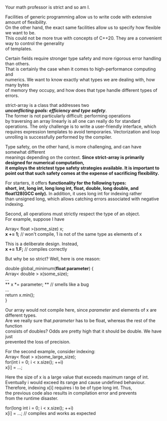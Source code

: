 Your math professor is strict and so am I.    
    
Facilities of generic programming allow us to write code with extensive amount of flexibility.    
On the other hand, the exact same facilities allow us to specify how flexible we want to be.    
This could not be more true with concepts of C++20. They are a convenient way to control the generality    
of templates.    
    
Certain fields require stronger type safety and more rigorous error handling than others.    
That is certainly the case when it comes to high-performance computing and    
numerics. We want to know exactly what types we are dealing with, how many bytes    
of memory they occupy, and how does that type handle different types of errors.    
    
strict-array is a class that addresses two    
***unconflicting goals: efficiency and type safety***.    
The former is not particularly difficult: performing operations    
by traversing an array linearly is all one can really do for standard    
operations. The only challenge is to write a user-friendly interface, which    
requires expression templates to avoid temporaries. Vectorization and loop    
unrolling is successfully performed by the compiler.    
    
Type safety, on the other hand, is more challenging, and can have somewhat different    
meanings depending on the context. **Since strict-array is primarily designed for numerical computation,    
it employs the strictest type safety strategies available. It is important to point out that
such safety comes at the expense of sacrificing flexibility.**    
    
For starters, it offers **functionality for the following types:    
short, int, long int, long long int, float, double, long double, and    
float128(GCC only).** In addition, it uses long int for indexing rather    
than unsigned long, which allows catching errors associated with negative    
indexing.    
    
Second, all operations must strictly respect the type of an object.    
For example, suppose I have    
    
Array< float >(some_size) x;    
**x += 1;** //  won't compile, 1 is not of the same type as elements of x    
    
This is a deliberate design. Instead,    
**x += 1.F;** //  compiles correctly    
    
But why be so strict? Well, here is one reason:    
    
double global_minimum(**float parameter**) {    
   Array< double > x(some_size);    
   ...    
   ** x *= parameter; **  // smells like a bug    
   ...    
   return x.min();    
}    
    
Our array would not compile here, since *parameter* and elements of x are different types.    
Are we really sure that *parameter* has to be float, whereas the rest of the function    
consists of doubles? Odds are pretty high that it should be double. We have just    
prevented the loss of precision.  
  
For the second example, consider indexing:  
Array< float > x(some_large_size);  
for(int i = 0; i < x.size(); ++i)  
   x[i] = ...;  
  
Here the size of x is a large value that exceeds maximum range of int.  
Eventually i would exceed its range and cause undefined behaviour.  
Therefore, indexing x[i] requires i to be of type long int. Thus,  
the previous code also results in compilation error and prevents  
from the runtime disaster.  
  
for(long int i = 0; i < x.size(); ++i)  
   x[i] = ...;  // compiles and works as expected  
  
  
    
